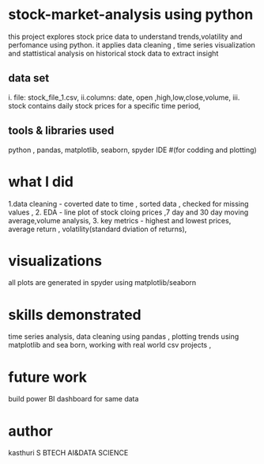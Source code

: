# stock-market-analysis using python
this project explores stock price data to understand trends,volatility and perfomance using python. it applies data cleaning , time series visualization and stattistical analysis on historical stock data to extract insight 
## data set 
i. file: stock_file_1.csv,
ii.columns: date, open ,high,low,close,volume,
iii. stock contains daily stock prices for a specific time period, 
## tools & libraries used
python ,
pandas,
matplotlib,
seaborn,
spyder IDE #(for codding and plotting)
# what I did 
1.data cleaning - coverted date to time , sorted data , checked for missing values ,
2. EDA - line plot of stock cloing prices ,7 day and 30 day moving average,volume analysis,
3. key metrics - highest and lowest prices, average return , volatility(standard dviation of returns),
# visualizations
all plots are generated in spyder using matplotlib/seaborn
# skills demonstrated 
time series analysis,
data cleaning using pandas ,
plotting trends using matplotlib and sea born,
working with real world csv projects ,
# future work
build power BI dashboard for same data 
# author 
kasthuri S
BTECH AI&DATA SCIENCE
